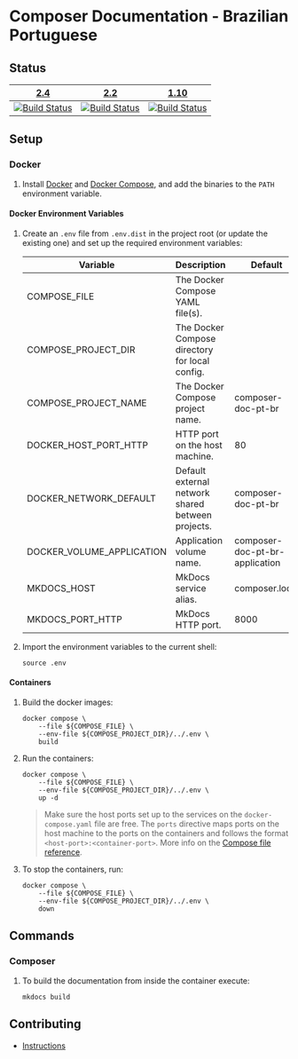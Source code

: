 # Composer Documentation - Brazilian Portuguese

## Status

|              [2.4][branch_2_4]              |              [2.2][branch_2_2]              |              [1.10][branch_1_10]              |
|:-------------------------------------------:|:-------------------------------------------:|:---------------------------------------------:|
| [![Build Status][build_img_2_4]][build_2_4] | [![Build Status][build_img_2_2]][build_2_2] | [![Build Status][build_img_1_10]][build_1_10] |

## Setup

### Docker

1. Install [Docker][docker-install] and [Docker Compose][compose-install], and
   add the binaries to the `PATH` environment variable.

#### Docker Environment Variables

1. Create an `.env` file from `.env.dist` in the project root (or update the
   existing one) and set up the required environment variables:

   | Variable                  | Description                                       | Default                        |
   |---------------------------|---------------------------------------------------|--------------------------------|
   | COMPOSE_FILE              | The Docker Compose YAML file(s).                  |                                |
   | COMPOSE_PROJECT_DIR       | The Docker Compose directory for local config.    |                                |
   | COMPOSE_PROJECT_NAME      | The Docker Compose project name.                  | composer-doc-pt-br             |
   | DOCKER_HOST_PORT_HTTP     | HTTP port on the host machine.                    | 80                             |
   | DOCKER_NETWORK_DEFAULT    | Default external network shared between projects. | composer-doc-pt-br             |
   | DOCKER_VOLUME_APPLICATION | Application volume name.                          | composer-doc-pt-br-application |
   | MKDOCS_HOST               | MkDocs service alias.                             | composer.local                 |
   | MKDOCS_PORT_HTTP          | MkDocs HTTP port.                                 | 8000                           |

2. Import the environment variables to the current shell:

    ```shell
    source .env
    ```

#### Containers

1. Build the docker images:

   ```shell
   docker compose \
       --file ${COMPOSE_FILE} \
       --env-file ${COMPOSE_PROJECT_DIR}/../.env \
       build
   ```

2. Run the containers:

   ```shell
   docker compose \
       --file ${COMPOSE_FILE} \
       --env-file ${COMPOSE_PROJECT_DIR}/../.env \
       up -d
   ```

   > Make sure the host ports set up to the services on the
   > `docker-compose.yaml` file are free. The `ports` directive maps ports on
   > the host machine to the ports on the containers and follows the format
   > `<host-port>:<container-port>`. More info on the
   > [Compose file reference][compose-ports].

3. To stop the containers, run:

   ```shell
   docker compose \
       --file ${COMPOSE_FILE} \
       --env-file ${COMPOSE_PROJECT_DIR}/../.env \
       down
   ```

## Commands

### Composer

1. To build the documentation from inside the container execute:

    ```shell
    mkdocs build
    ```

## Contributing

* [Instructions][doc-contrib]

[branch_1_10]: https://github.com/adielcristo/composer-doc-pt-br/tree/1.10

[build_1_10]: https://github.com/adielcristo/composer-doc-pt-br/actions

[build_img_1_10]: https://github.com/adielcristo/composer-doc-pt-br/actions/workflows/push-image.yaml/badge.svg?branch=1.10

[branch_2_2]: https://github.com/adielcristo/composer-doc-pt-br/tree/2.2

[build_2_2]: https://github.com/adielcristo/composer-doc-pt-br/actions

[build_img_2_2]: https://github.com/adielcristo/composer-doc-pt-br/actions/workflows/push-image.yaml/badge.svg?branch=2.2

[branch_2_4]: https://github.com/adielcristo/composer-doc-pt-br/tree/2.4

[build_2_4]: https://github.com/adielcristo/composer-doc-pt-br/actions

[build_img_2_4]: https://github.com/adielcristo/composer-doc-pt-br/actions/workflows/push-image.yaml/badge.svg?branch=2.4

[compose-install]: https://docs.docker.com/compose/install/

[compose-ports]: https://docs.docker.com/compose/compose-file/#ports

[docker-install]: https://docs.docker.com/install/

[doc-contrib]: CONTRIBUTING.md
